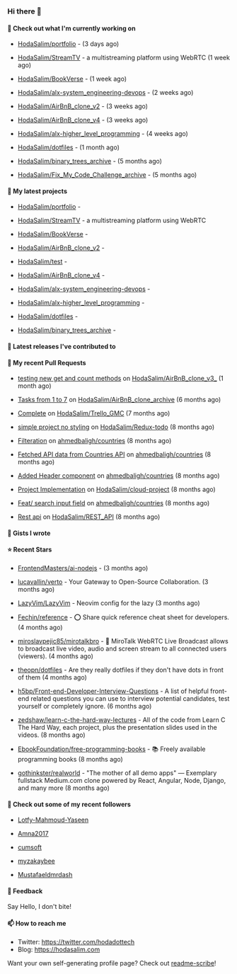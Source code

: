 ### Hi there 👋

#### 👷 Check out what I'm currently working on



- [HodaSalim/portfolio](https://github.com/HodaSalim/portfolio) -  (3 days ago)

- [HodaSalim/StreamTV](https://github.com/HodaSalim/StreamTV) - a multistreaming platform using WebRTC (1 week ago)

- [HodaSalim/BookVerse](https://github.com/HodaSalim/BookVerse) -  (1 week ago)

- [HodaSalim/alx-system_engineering-devops](https://github.com/HodaSalim/alx-system_engineering-devops) -  (2 weeks ago)

- [HodaSalim/AirBnB_clone_v2](https://github.com/HodaSalim/AirBnB_clone_v2) -  (3 weeks ago)

- [HodaSalim/AirBnB_clone_v4](https://github.com/HodaSalim/AirBnB_clone_v4) -  (3 weeks ago)

- [HodaSalim/alx-higher_level_programming](https://github.com/HodaSalim/alx-higher_level_programming) -  (4 weeks ago)

- [HodaSalim/dotfiles](https://github.com/HodaSalim/dotfiles) -  (1 month ago)

- [HodaSalim/binary_trees_archive](https://github.com/HodaSalim/binary_trees_archive) -  (5 months ago)

- [HodaSalim/Fix_My_Code_Challenge_archive](https://github.com/HodaSalim/Fix_My_Code_Challenge_archive) -  (5 months ago)

#### 🌱 My latest projects



- [HodaSalim/portfolio](https://github.com/HodaSalim/portfolio) - 

- [HodaSalim/StreamTV](https://github.com/HodaSalim/StreamTV) - a multistreaming platform using WebRTC

- [HodaSalim/BookVerse](https://github.com/HodaSalim/BookVerse) - 

- [HodaSalim/AirBnB_clone_v2](https://github.com/HodaSalim/AirBnB_clone_v2) - 

- [HodaSalim/test](https://github.com/HodaSalim/test) - 

- [HodaSalim/AirBnB_clone_v4](https://github.com/HodaSalim/AirBnB_clone_v4) - 

- [HodaSalim/alx-system_engineering-devops](https://github.com/HodaSalim/alx-system_engineering-devops) - 

- [HodaSalim/alx-higher_level_programming](https://github.com/HodaSalim/alx-higher_level_programming) - 

- [HodaSalim/dotfiles](https://github.com/HodaSalim/dotfiles) - 

- [HodaSalim/binary_trees_archive](https://github.com/HodaSalim/binary_trees_archive) - 


#### 🔭 Latest releases I've contributed to



#### 🔨 My recent Pull Requests



- [testing new get and count methods](https://github.com/HodaSalim/AirBnB_clone_v3_/pull/1) on [HodaSalim/AirBnB_clone_v3_](https://github.com/HodaSalim/AirBnB_clone_v3_) (1 month ago)

- [Tasks from 1 to 7](https://github.com/HodaSalim/AirBnB_clone_archive/pull/3) on [HodaSalim/AirBnB_clone_archive](https://github.com/HodaSalim/AirBnB_clone_archive) (6 months ago)

- [Complete](https://github.com/HodaSalim/Trello_GMC/pull/1) on [HodaSalim/Trello_GMC](https://github.com/HodaSalim/Trello_GMC) (7 months ago)

- [simple project no styling](https://github.com/HodaSalim/Redux-todo/pull/1) on [HodaSalim/Redux-todo](https://github.com/HodaSalim/Redux-todo) (8 months ago)

- [Filteration](https://github.com/ahmedbaligh/countries/pull/8) on [ahmedbaligh/countries](https://github.com/ahmedbaligh/countries) (8 months ago)

- [Fetched API data from Countries API](https://github.com/ahmedbaligh/countries/pull/6) on [ahmedbaligh/countries](https://github.com/ahmedbaligh/countries) (8 months ago)

- [Added Header component](https://github.com/ahmedbaligh/countries/pull/5) on [ahmedbaligh/countries](https://github.com/ahmedbaligh/countries) (8 months ago)

- [Project Implementation](https://github.com/HodaSalim/cloud-project/pull/1) on [HodaSalim/cloud-project](https://github.com/HodaSalim/cloud-project) (8 months ago)

- [Feat/ search input field](https://github.com/ahmedbaligh/countries/pull/3) on [ahmedbaligh/countries](https://github.com/ahmedbaligh/countries) (8 months ago)

- [Rest api](https://github.com/HodaSalim/REST_API/pull/1) on [HodaSalim/REST_API](https://github.com/HodaSalim/REST_API) (8 months ago)


#### 📓 Gists I wrote



#### ⭐ Recent Stars



- [FrontendMasters/ai-nodejs](https://github.com/FrontendMasters/ai-nodejs) -  (3 months ago)

- [lucavallin/verto](https://github.com/lucavallin/verto) - Your Gateway to Open-Source Collaboration. (3 months ago)

- [LazyVim/LazyVim](https://github.com/LazyVim/LazyVim) - Neovim config for the lazy (3 months ago)

- [Fechin/reference](https://github.com/Fechin/reference) - ⭕ Share quick reference cheat sheet for developers. (4 months ago)

- [miroslavpejic85/mirotalkbro](https://github.com/miroslavpejic85/mirotalkbro) - 📡 MiroTalk WebRTC Live Broadcast allows to broadcast live video, audio and screen stream to all connected users (viewers). (4 months ago)

- [theopn/dotfiles](https://github.com/theopn/dotfiles) - Are they really dotfiles if they don&#39;t have dots in front of them (4 months ago)

- [h5bp/Front-end-Developer-Interview-Questions](https://github.com/h5bp/Front-end-Developer-Interview-Questions) - A list of helpful front-end related questions you can use to interview potential candidates, test yourself or completely ignore. (6 months ago)

- [zedshaw/learn-c-the-hard-way-lectures](https://github.com/zedshaw/learn-c-the-hard-way-lectures) - All of the code from Learn C The Hard Way, each project, plus the presentation slides used in the videos. (8 months ago)

- [EbookFoundation/free-programming-books](https://github.com/EbookFoundation/free-programming-books) - :books: Freely available programming books (8 months ago)

- [gothinkster/realworld](https://github.com/gothinkster/realworld) - &#34;The mother of all demo apps&#34; — Exemplary fullstack Medium.com clone powered by React, Angular, Node, Django, and many more (8 months ago)


#### 👯 Check out some of my recent followers



- [Lotfy-Mahmoud-Yaseen](https://github.com/Lotfy-Mahmoud-Yaseen)

- [Amna2017](https://github.com/Amna2017)

- [cumsoft](https://github.com/cumsoft)

- [myzakaybee](https://github.com/myzakaybee)

- [Mustafaeldmrdash](https://github.com/Mustafaeldmrdash)

#### 💬 Feedback

Say Hello, I don't bite!

#### 📫 How to reach me

- Twitter: https://twitter.com/hodadottech
- Blog: https://hodasalim.com

Want your own self-generating profile page? Check out [readme-scribe](https://github.com/muesli/readme-scribe)!


